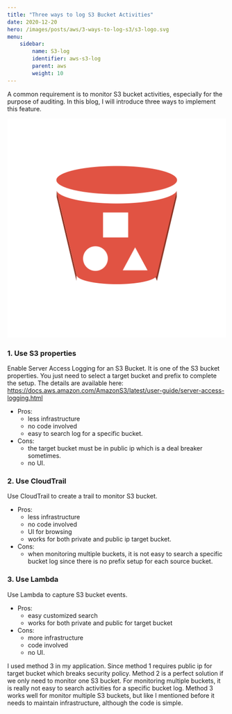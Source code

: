 ```yaml
---
title: "Three ways to log S3 Bucket Activities"
date: 2020-12-20
hero: /images/posts/aws/3-ways-to-log-s3/s3-logo.svg
menu:
    sidebar:
        name: S3-log
        identifier: aws-s3-log
        parent: aws
        weight: 10
---
```


A common requirement is to monitor S3 bucket activities, especially for the purpose of auditing. In this blog, I will introduce
three ways to implement this feature.

![Alt text](/images/posts/aws/s3-logo.png)

### 1. Use S3 properties
Enable Server Access Logging for an S3 Bucket. It is one of the S3 bucket properties. You just need to select a target bucket and prefix to complete the setup. 
The details are available here: https://docs.aws.amazon.com/AmazonS3/latest/user-guide/server-access-logging.html
* Pros: 
    * less infrastructure
    * no code involved
    * easy to search log for a specific bucket.
* Cons: 
    * the target bucket must be in public ip which is a deal breaker sometimes. 
    * no UI.

### 2. Use CloudTrail
Use CloudTrail to create a trail to monitor S3 bucket.
* Pros:
    * less infrastructure 
    * no code involved
    * UI for browsing 
    * works for both private and public ip target bucket.
* Cons: 
    * when monitoring multiple buckets, it is not easy to search a specific bucket log since there is no prefix setup 
for each source bucket.

### 3. Use Lambda
Use Lambda to capture S3 bucket events.
* Pros:
    * easy customized search
    * works for both private and public for target bucket
* Cons: 
    * more infrastructure 
    * code involved 
    * no UI.

I used method 3 in my application. Since method 1 requires public ip for target bucket which breaks security policy. 
Method 2 is a perfect solution if we only need to monitor one S3 bucket. For monitoring multiple buckets, 
it is really not easy to search activities for a specific bucket log. Method 3 works well for monitor multiple S3 buckets, 
but like I mentioned before it needs to maintain infrastructure, although the code is simple.
